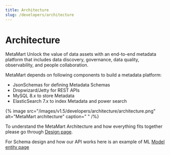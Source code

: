 ```yaml
---
title: Architecture
slug: /developers/architecture
---
```


# Architecture

MetaMart Unlock the value of data assets with an end-to-end metadata platform that includes data discovery, governance, data quality, observability, and people collaboration.

MetaMart depends on following components to build a metadata platform:

- JsonSchemas for defining Metadata Schemas
- Dropwizard/Jetty for REST APIs
- MySQL 8.x to store Metadata
- ElasticSearch 7.x to index Metadata and power search

{% image src="/images/v1.5/developers/architecture/architecture.png" alt="MetaMart architecture" caption=" " /%}

To understand the MetaMart Architecture and how everything fits together please go through [Design page](/main-concepts/high-level-design).

For Schema design and how our API works here is an example of ML [Model entity page](/sdk/python/entities/ml-model)